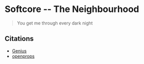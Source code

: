 # Softcore -- The Neighbourhood

> You get me through every dark night

## Citations
* [Genius](https://genius.com/The-neighbourhood-softcore-lyrics)
* [openprops](https://open-props.style/)